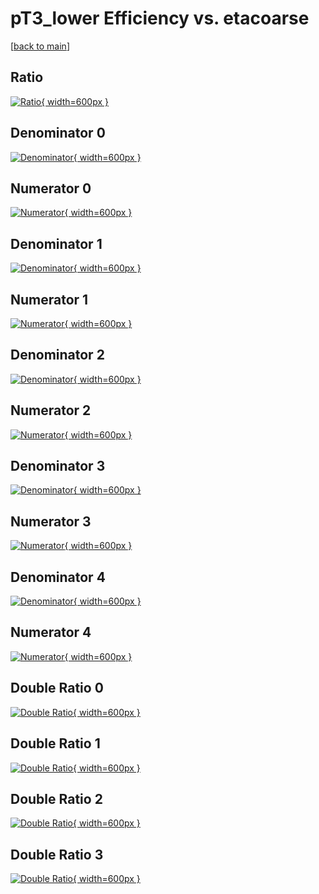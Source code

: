 # pT3_lower Efficiency vs. etacoarse

[[back to main](./)]



## Ratio

[![Ratio](../mtv/var/pT3_lower_base_211_0_eff_etacoarse.png){ width=600px }](../mtv/var/pT3_lower_base_211_0_eff_etacoarse.pdf)

## Denominator 0

[![Denominator](../mtv/den/pT3_lower_base_211_0_eff_etacoarse_den0.png){ width=600px }](../mtv/den/pT3_lower_base_211_0_eff_etacoarse_den0.pdf)

## Numerator 0

[![Numerator](../mtv/num/pT3_lower_base_211_0_eff_etacoarse_num0.png){ width=600px }](../mtv/num/pT3_lower_base_211_0_eff_etacoarse_num0.pdf)

## Denominator 1

[![Denominator](../mtv/den/pT3_lower_base_211_0_eff_etacoarse_den1.png){ width=600px }](../mtv/den/pT3_lower_base_211_0_eff_etacoarse_den1.pdf)

## Numerator 1

[![Numerator](../mtv/num/pT3_lower_base_211_0_eff_etacoarse_num1.png){ width=600px }](../mtv/num/pT3_lower_base_211_0_eff_etacoarse_num1.pdf)

## Denominator 2

[![Denominator](../mtv/den/pT3_lower_base_211_0_eff_etacoarse_den2.png){ width=600px }](../mtv/den/pT3_lower_base_211_0_eff_etacoarse_den2.pdf)

## Numerator 2

[![Numerator](../mtv/num/pT3_lower_base_211_0_eff_etacoarse_num2.png){ width=600px }](../mtv/num/pT3_lower_base_211_0_eff_etacoarse_num2.pdf)

## Denominator 3

[![Denominator](../mtv/den/pT3_lower_base_211_0_eff_etacoarse_den3.png){ width=600px }](../mtv/den/pT3_lower_base_211_0_eff_etacoarse_den3.pdf)

## Numerator 3

[![Numerator](../mtv/num/pT3_lower_base_211_0_eff_etacoarse_num3.png){ width=600px }](../mtv/num/pT3_lower_base_211_0_eff_etacoarse_num3.pdf)

## Denominator 4

[![Denominator](../mtv/den/pT3_lower_base_211_0_eff_etacoarse_den4.png){ width=600px }](../mtv/den/pT3_lower_base_211_0_eff_etacoarse_den4.pdf)

## Numerator 4

[![Numerator](../mtv/num/pT3_lower_base_211_0_eff_etacoarse_num4.png){ width=600px }](../mtv/num/pT3_lower_base_211_0_eff_etacoarse_num4.pdf)

## Double Ratio 0

[![Double Ratio](../mtv/ratio/pT3_lower_base_211_0_eff_etacoarse_ratio0.png){ width=600px }](../mtv/ratio/pT3_lower_base_211_0_eff_etacoarse_ratio0.pdf)

## Double Ratio 1

[![Double Ratio](../mtv/ratio/pT3_lower_base_211_0_eff_etacoarse_ratio1.png){ width=600px }](../mtv/ratio/pT3_lower_base_211_0_eff_etacoarse_ratio1.pdf)

## Double Ratio 2

[![Double Ratio](../mtv/ratio/pT3_lower_base_211_0_eff_etacoarse_ratio2.png){ width=600px }](../mtv/ratio/pT3_lower_base_211_0_eff_etacoarse_ratio2.pdf)

## Double Ratio 3

[![Double Ratio](../mtv/ratio/pT3_lower_base_211_0_eff_etacoarse_ratio3.png){ width=600px }](../mtv/ratio/pT3_lower_base_211_0_eff_etacoarse_ratio3.pdf)

